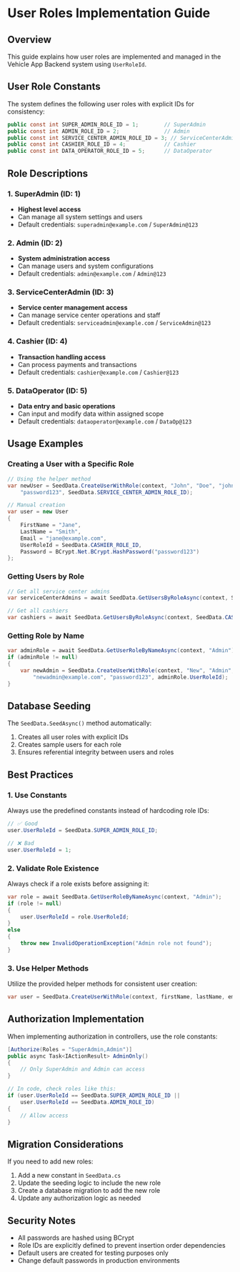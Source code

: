 # User Roles Implementation Guide

## Overview

This guide explains how user roles are implemented and managed in the Vehicle App Backend system using `UserRoleId`.

## User Role Constants

The system defines the following user roles with explicit IDs for consistency:

```csharp
public const int SUPER_ADMIN_ROLE_ID = 1;        // SuperAdmin
public const int ADMIN_ROLE_ID = 2;              // Admin
public const int SERVICE_CENTER_ADMIN_ROLE_ID = 3; // ServiceCenterAdmin
public const int CASHIER_ROLE_ID = 4;            // Cashier
public const int DATA_OPERATOR_ROLE_ID = 5;      // DataOperator
```

## Role Descriptions

### 1. SuperAdmin (ID: 1)

- **Highest level access**
- Can manage all system settings and users
- Default credentials: `superadmin@example.com` / `SuperAdmin@123`

### 2. Admin (ID: 2)

- **System administration access**
- Can manage users and system configurations
- Default credentials: `admin@example.com` / `Admin@123`

### 3. ServiceCenterAdmin (ID: 3)

- **Service center management access**
- Can manage service center operations and staff
- Default credentials: `serviceadmin@example.com` / `ServiceAdmin@123`

### 4. Cashier (ID: 4)

- **Transaction handling access**
- Can process payments and transactions
- Default credentials: `cashier@example.com` / `Cashier@123`

### 5. DataOperator (ID: 5)

- **Data entry and basic operations**
- Can input and modify data within assigned scope
- Default credentials: `dataoperator@example.com` / `DataOp@123`

## Usage Examples

### Creating a User with a Specific Role

```csharp
// Using the helper method
var newUser = SeedData.CreateUserWithRole(context, "John", "Doe", "john@example.com",
    "password123", SeedData.SERVICE_CENTER_ADMIN_ROLE_ID);

// Manual creation
var user = new User
{
    FirstName = "Jane",
    LastName = "Smith",
    Email = "jane@example.com",
    UserRoleId = SeedData.CASHIER_ROLE_ID,
    Password = BCrypt.Net.BCrypt.HashPassword("password123")
};
```

### Getting Users by Role

```csharp
// Get all service center admins
var serviceCenterAdmins = await SeedData.GetUsersByRoleAsync(context, SeedData.SERVICE_CENTER_ADMIN_ROLE_ID);

// Get all cashiers
var cashiers = await SeedData.GetUsersByRoleAsync(context, SeedData.CASHIER_ROLE_ID);
```

### Getting Role by Name

```csharp
var adminRole = await SeedData.GetUserRoleByNameAsync(context, "Admin");
if (adminRole != null)
{
    var newAdmin = SeedData.CreateUserWithRole(context, "New", "Admin",
        "newadmin@example.com", "password123", adminRole.UserRoleId);
}
```

## Database Seeding

The `SeedData.SeedAsync()` method automatically:

1. Creates all user roles with explicit IDs
2. Creates sample users for each role
3. Ensures referential integrity between users and roles

## Best Practices

### 1. Use Constants

Always use the predefined constants instead of hardcoding role IDs:

```csharp
// ✅ Good
user.UserRoleId = SeedData.SUPER_ADMIN_ROLE_ID;

// ❌ Bad
user.UserRoleId = 1;
```

### 2. Validate Role Existence

Always check if a role exists before assigning it:

```csharp
var role = await SeedData.GetUserRoleByNameAsync(context, "Admin");
if (role != null)
{
    user.UserRoleId = role.UserRoleId;
}
else
{
    throw new InvalidOperationException("Admin role not found");
}
```

### 3. Use Helper Methods

Utilize the provided helper methods for consistent user creation:

```csharp
var user = SeedData.CreateUserWithRole(context, firstName, lastName, email, password, roleId);
```

## Authorization Implementation

When implementing authorization in controllers, use the role constants:

```csharp
[Authorize(Roles = "SuperAdmin,Admin")]
public async Task<IActionResult> AdminOnly()
{
    // Only SuperAdmin and Admin can access
}

// In code, check roles like this:
if (user.UserRoleId == SeedData.SUPER_ADMIN_ROLE_ID ||
    user.UserRoleId == SeedData.ADMIN_ROLE_ID)
{
    // Allow access
}
```

## Migration Considerations

If you need to add new roles:

1. Add a new constant in `SeedData.cs`
2. Update the seeding logic to include the new role
3. Create a database migration to add the new role
4. Update any authorization logic as needed

## Security Notes

- All passwords are hashed using BCrypt
- Role IDs are explicitly defined to prevent insertion order dependencies
- Default users are created for testing purposes only
- Change default passwords in production environments
